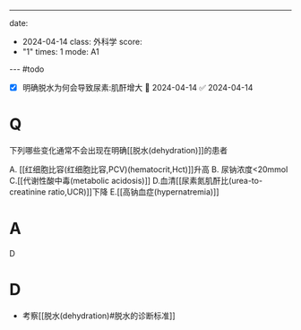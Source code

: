 ---
date:
  - 2024-04-14
class: 外科学
score:
  - "1"
times: 1
mode: A1

--- #todo
- [x] 明确脱水为何会导致尿素:肌酐增大 📅 2024-04-14 ✅ 2024-04-14

# Q
下列哪些变化通常不会出现在明确[[脱水(dehydration)]]的患者

A. [[红细胞比容(红细胞比容,PCV)(hematocrit,Hct)]]升高
B. 尿钠浓度<20mmol
C.[[代谢性酸中毒(metabolic acidosis)]]
D.血清[[尿素氮肌酐比(urea-to-creatinine ratio,UCR)]]下降
E.[[高钠血症(hypernatremia)]]

# A

D



# D
- 考察[[脱水(dehydration)#脱水的诊断标准]]